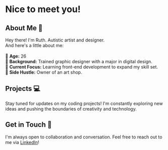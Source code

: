 # Nice to meet you!

##  About Me 🍊
Hey there! I'm Ruth. Autistic artist and designer. <br>
And here's a little about me:<br><br>
🌱 **Age:** 26 <br>
🌱 **Background:** Trained graphic designer with a major in digital design.<br>
🌱 **Current Focus:** Learning front-end development to expand my skill set.<br>
🌱 **Side Hustle:** Owner of an art shop.

## Projects 💻
Stay tuned for updates on my coding projects! I'm constantly exploring new ideas and pushing the boundaries of creativity and technology.

## Get in Touch  💌 
I'm always open to collaboration and conversation. Feel free to reach out to me via [LinkedIn](https://www.linkedin.com/in/ruthykaz)!
